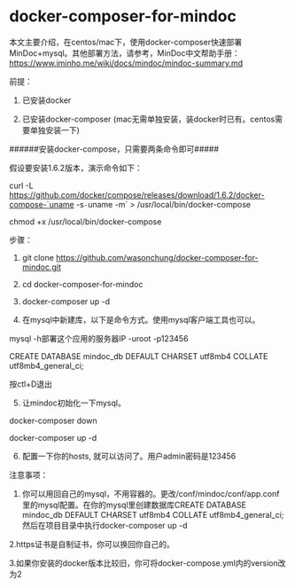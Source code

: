 # docker-composer-for-mindoc
 本文主要介绍，在centos/mac下，使用docker-composer快速部署MinDoc+mysql。其他部署方法，请参考，MinDoc中文帮助手册：https://www.iminho.me/wiki/docs/mindoc/mindoc-summary.md

前提：

1. 已安装docker

2. 已安装docker-composer (mac无需单独安装，装docker时已有。centos需要单独安装一下)

######安装docker-compose，只需要两条命令即可#####

假设要安装1.6.2版本，演示命令如下：

curl -L https://github.com/docker/compose/releases/download/1.6.2/docker-compose-`uname -s`-`uname -m` > /usr/local/bin/docker-compose

chmod +x /usr/local/bin/docker-compose

步骤：

1. git clone https://github.com/wasonchung/docker-composer-for-mindoc.git
2. cd docker-composer-for-mindoc
3. docker-composer up -d

4. 在mysql中新建库，以下是命令方式。使用mysql客户端工具也可以。

mysql -h部署这个应用的服务器IP -uroot -p123456

CREATE DATABASE mindoc_db  DEFAULT CHARSET utf8mb4 COLLATE utf8mb4_general_ci;

按ctl+D退出

5. 让mindoc初始化一下mysql。

docker-composer down

docker-composer up -d

6. 配置一下你的hosts, 就可以访问了。用户admin密码是123456




注意事项：

1. 你可以用回自己的mysql，不用容器的。更改/conf/mindoc/conf/app.conf 里的mysql配置。在你的mysql里创建数据库CREATE DATABASE mindoc_db  DEFAULT CHARSET utf8mb4 COLLATE utf8mb4_general_ci; 然后在项目目录中执行docker-composer up -d

2.https证书是自制证书，你可以换回你自己的。

3.如果你安装的docker版本比较旧，你可将docker-compose.yml内的version改为2


